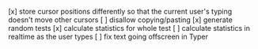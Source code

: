[x] store cursor positions differently so that the current user's typing doesn't move other cursors
[ ] disallow copying/pasting
[x] generate random tests
[x] calculate statistics for whole test
[ ] calculate statistics in realtime as the user types
[ ] fix text going offscreen in Typer